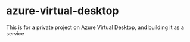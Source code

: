 # azure-virtual-desktop
This is for a private project on Azure Virtual Desktop, and building it as a service
